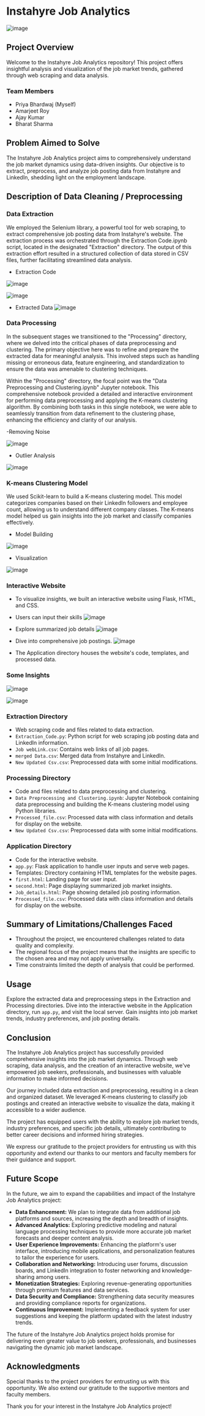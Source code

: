 # Instahyre Job Analytics

![image](https://github.com/bhardwaj-priya7/Instahyre_Job_Analysis/assets/138392873/717fa0a1-72bd-4342-b52e-0ebe0a94d277)


## Project Overview
Welcome to the Instahyre Job Analytics repository! This project offers insightful analysis and visualization of the job market trends, gathered through web scraping and data analysis.

### Team Members
- Priya Bhardwaj (Myself)
- Amarjeet Roy
- Ajay Kumar
- Bharat Sharma

## Problem Aimed to Solve
The Instahyre Job Analytics project aims to comprehensively understand the job market dynamics using data-driven insights. Our objective is to extract, preprocess, and analyze job posting data from Instahyre and LinkedIn, shedding light on the employment landscape.

## Description of Data Cleaning / Preprocessing
### Data Extraction 
We employed the Selenium library, a powerful tool for web scraping, to extract comprehensive job posting data from Instahyre's website. The extraction process was orchestrated through the Extraction Code.ipynb script, located in the designated "Extraction" directory. The output of this extraction effort resulted in a structured collection of data stored in CSV files, further facilitating streamlined data analysis.

- Extraction Code

![image](https://github.com/bhardwaj-priya7/Instahyre_Job_Analysis/assets/138392873/cb93ade3-8bf3-4baa-81dc-c37ff45ca597)




![image](https://github.com/bhardwaj-priya7/Instahyre_Job_Analysis/assets/138392873/587a7bec-37a7-4197-bd51-c93b9ec79fcd)

- Extracted Data
![image](https://github.com/bhardwaj-priya7/Instahyre_Job_Analysis/assets/138392873/a5e8b5d0-f8a7-4b03-8f5f-6743b8e0a8f8)

### Data Processing
In the subsequent stages we transitioned to the "Processing" directory, where we delved into the critical phases of data preprocessing and clustering. The primary objective here was to refine and prepare the extracted data for meaningful analysis. This involved steps such as handling missing or erroneous data, feature engineering, and standardization to ensure the data was amenable to clustering techniques.

Within the "Processing" directory, the focal point was the "Data Preprocessing and Clustering.ipynb" Jupyter notebook. This comprehensive notebook provided a detailed and interactive environment for performing data preprocessing and applying the K-means clustering algorithm. By combining both tasks in this single notebook, we were able to seamlessly transition from data refinement to the clustering phase, enhancing the efficiency and clarity of our analysis.

-Removing Noise

![image](https://github.com/bhardwaj-priya7/Instahyre_Job_Analysis/assets/138392873/feeb2cb9-a942-495b-9bf4-f9e2775ed95e)

- Outlier Analysis
  
![image](https://github.com/bhardwaj-priya7/Instahyre_Job_Analysis/assets/138392873/73c776bf-f42d-493e-b4ce-e378cb7d7053)


### K-means Clustering Model
We used Scikit-learn to build a K-means clustering model. This model categorizes companies based on their LinkedIn followers and employee count, allowing us to understand different company classes. The K-means model helped us gain insights into the job market and classify companies effectively.

- Model Building

![image](https://github.com/bhardwaj-priya7/Instahyre_Job_Analysis/assets/138392873/98b7fe93-14c5-4af1-8c7c-5d7fbcaa81fa)

- Visualization

![image](https://github.com/bhardwaj-priya7/Instahyre_Job_Analysis/assets/138392873/fe5a0840-152a-44c5-9dd8-23054ef5fc6e)



### Interactive Website
- To visualize insights, we built an interactive website using Flask, HTML, and CSS.

- Users can input their skills
![image](https://github.com/bhardwaj-priya7/Instahyre_Job_Analysis/assets/138392873/ef932f6a-6e07-4097-9115-2cd8a739ee27)


- Explore summarized job details
![image](https://github.com/bhardwaj-priya7/Instahyre_Job_Analysis/assets/138392873/42ec6fba-2903-43ff-ba46-265b9465c559)


- Dive into comprehensive job postings.
![image](https://github.com/bhardwaj-priya7/Instahyre_Job_Analysis/assets/138392873/13dc8cf2-7d3d-4b45-b946-ca733b28d783)


- The Application directory houses the website's code, templates, and processed data.

### Some Insights 

![image](https://github.com/bhardwaj-priya7/Instahyre_Job_Analysis/assets/138392873/cb2fd988-51f4-41a8-844a-6c4ebcfe2a32)

![image](https://github.com/bhardwaj-priya7/Instahyre_Job_Analysis/assets/138392873/42ec87fd-65f4-46e2-9589-3fc1fbb7a34c)

### Extraction Directory
- Web scraping code and files related to data extraction.
- `Extraction_Code.py`: Python script for web scraping job posting data and LinkedIn information.
- `Job webLink.csv`: Contains web links of all job pages.
- `merged Data.csv`: Merged data from Instahyre and LinkedIn.
- `New Updated Csv.csv`: Preprocessed data with some initial modifications.

### Processing Directory
- Code and files related to data preprocessing and clustering.
- `Data Preprocessing and Clustering.ipynb`: Jupyter Notebook containing data preprocessing and building the K-means clustering model using Python libraries.
- `Processed_file.csv`: Processed data with class information and details for display on the website.
- `New Updated Csv.csv`: Preprocessed data with some initial modifications.

### Application Directory
- Code for the interactive website.
- `app.py`: Flask application to handle user inputs and serve web pages.
- Templates: Directory containing HTML templates for the website pages.
- `first.html`: Landing page for user input.
- `second.html`: Page displaying summarized job market insights.
- `Job_details.html`: Page showing detailed job posting information.
- `Processed_file.csv`: Processed data with class information and details for display on the website.

## Summary of Limitations/Challenges Faced
- Throughout the project, we encountered challenges related to data quality and complexity.
- The regional focus of the project means that the insights are specific to the chosen area and may not apply universally.
- Time constraints limited the depth of analysis that could be performed.

## Usage
Explore the extracted data and preprocessing steps in the Extraction and Processing directories. Dive into the interactive website in the Application directory, run `app.py`, and visit the local server. Gain insights into job market trends, industry preferences, and job posting details.

## Conclusion

The Instahyre Job Analytics project has successfully provided comprehensive insights into the job market dynamics. Through web scraping, data analysis, and the creation of an interactive website, we've empowered job seekers, professionals, and businesses with valuable information to make informed decisions.

Our journey included data extraction and preprocessing, resulting in a clean and organized dataset. We leveraged K-means clustering to classify job postings and created an interactive website to visualize the data, making it accessible to a wider audience.

The project has equipped users with the ability to explore job market trends, industry preferences, and specific job details, ultimately contributing to better career decisions and informed hiring strategies.

We express our gratitude to the project providers for entrusting us with this opportunity and extend our thanks to our mentors and faculty members for their guidance and support.

## Future Scope

In the future, we aim to expand the capabilities and impact of the Instahyre Job Analytics project:

- **Data Enhancement:** We plan to integrate data from additional job platforms and sources, increasing the depth and breadth of insights.
- **Advanced Analytics:** Exploring predictive modeling and natural language processing techniques to provide more accurate job market forecasts and deeper content analysis.
- **User Experience Improvements:** Enhancing the platform's user interface, introducing mobile applications, and personalization features to tailor the experience for users.
- **Collaboration and Networking:** Introducing user forums, discussion boards, and LinkedIn integration to foster networking and knowledge-sharing among users.
- **Monetization Strategies:** Exploring revenue-generating opportunities through premium features and data services.
- **Data Security and Compliance:** Strengthening data security measures and providing compliance reports for organizations.
- **Continuous Improvement:** Implementing a feedback system for user suggestions and keeping the platform updated with the latest industry trends.

The future of the Instahyre Job Analytics project holds promise for delivering even greater value to job seekers, professionals, and businesses navigating the dynamic job market landscape.


## Acknowledgments
Special thanks to the project providers for entrusting us with this opportunity. We also extend our gratitude to the supportive mentors and faculty members.

Thank you for your interest in the Instahyre Job Analytics project!
